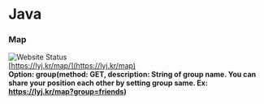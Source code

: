 # Java
### Map
![Website Status](https://img.shields.io/website?url=https://lyj.kr/map)<br>
[https://lyj.kr/map/](https://lyj.kr/map) <br>
**Option: group(method: GET, description: String of group name. You can share your position each other by setting group same. Ex: https://lyj.kr/map?group=friends)**
